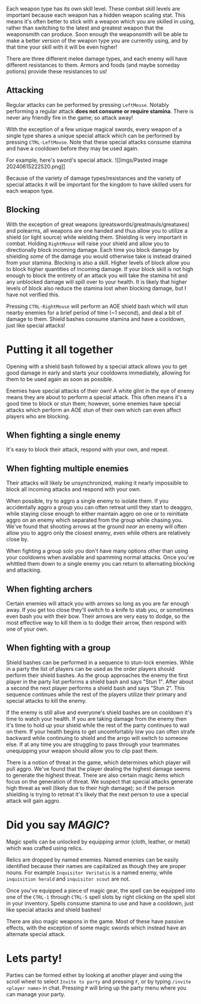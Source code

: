 Each weapon type has its own skill level. These combat skill levels are important because each weapon has a hidden weapon scaling stat. This means it's often better to stick with a weapon which you are skilled in using, rather than switching to the latest and greatest weapon that the weaponsmith can produce. Soon enough the weaponsmith will be able to make a better version of the weapon type you are currently using, and by that time your skill with it will be even higher!

There are three different melee damage types, and each enemy will have different resistances to them. Armors and foods (and maybe someday potions) provide these resistances to us!

## Attacking
Regular attacks can be performed by pressing `LeftMouse`. Notably performing a regular attack **does not consume or require stamina**. There is never any friendly fire in the game; so attack away!

With the exception of a few unique magical swords, every weapon of a single type shares a unique special attack which can be performed by pressing `CTRL-LeftMouse`. Note that these special attacks consume stamina and have a cooldown before they may be used again.

For example, here's sword's special attack.
![[Imgs/Pasted image 20240615222520.png]]

Because of the variety of damage types/resistances and the variety of special attacks it will be important for the kingdom to have skilled users for each weapon type.
## Blocking
With the exception of great weapons (greatswords/greatmauls/greataxes) and polearms, all weapons are one handed and thus allow you to utilize a shield (or light source) while wielding them. Shielding is very important in combat. Holding `RightMouse` will raise your shield and allow you to directionally block incoming damage. Each time you block damage by shielding *some* of the damage you would otherwise take is instead drained from your stamina. Blocking is also a skill. Higher levels of block allow you to block higher quantities of incoming damage. If your block skill is not high enough to block the entirety of an attack you will take the stamina hit and any unblocked damage will spill over to your health. It is likely that higher levels of block also reduce the stamina lost when blocking damage, but I have not verified this.

Pressing `CTRL-RightMouse` will perform an AOE shield bash which will stun nearby enemies for a brief period of time (~1 second), and deal a bit of damage to them. Shield bashes consume stamina and have a cooldown, just like special attacks! 

# Putting it all together
Opening with a shield bash followed by a special attack allows you to get good damage in early and starts your cooldowns immediately, allowing for them to be used again as soon as possible.

Enemies have special attacks of their own! A white glint in the eye of enemy means they are about to perform a special attack. This often means it's a good time to block or stun them; however, some enemies have special attacks which perform an AOE stun of their own which can even affect players who are blocking.
## When fighting a single enemy
It's easy to block their attack, respond with your own, and repeat.
## When fighting multiple enemies
Their attacks will likely be unsynchronized, making it nearly impossible to block all incoming attacks and respond with your own. 

When possible, try to aggro a single enemy to isolate them. If you accidentally aggro a group you can often retreat until they start to deaggro, while staying close enough to either maintain aggro on one or to reinitiate aggro on an enemy which separated from the group while chasing you.
We've found that shooting arrows at the ground *near* an enemy will often allow you to aggro only the closest enemy, even while others are relatively close by. 

When fighting a group solo you don't have many options other than using your cooldowns when available and spamming normal attacks. Once you've whittled them down to a single enemy you can return to alternating blocking and attacking.
## When fighting archers
Certain enemies will attack you with arrows so long as you are far enough away. If you get too close they'll switch to a knife to stab you, or sometimes even bash you with their bow. 
Their arrows are very easy to dodge, so the most effective way to kill them is to dodge their arrow, then respond with one of your own.
## When fighting with a group
Shield bashes can be performed in a sequence to stun-lock enemies. While in a party the list of players can be used as the order players should perform their shield bashes. As the group approaches the enemy the first player in the party list performs a shield bash and says "Stun 1". After about a second the next player performs a shield bash and says "Stun 2". This sequence continues while the rest of the players utilize their primary and special attacks to kill the enemy.

If the enemy is still alive and everyone's shield bashes are on cooldown it's time to watch your health. If you are taking damage from the enemy then it's time to hold up your shield while the rest of the party continues to wail on them. If your health begins to get uncomfortably low you can often strafe backward while continuing to shield and the arrgo will switch to someone else. If at any time you are struggling to pass through your teammates unequipping your weapon should allow you to clip past them.

There is a notion of threat in the game, which determines which player will pull aggro. We've found that the player dealing the highest damage seems to generate the highest threat. There are also certain magic items which focus on the generation of threat. We suspect that special attacks generate high threat as well (likely due to their high damage); so if the person shielding is trying to retreat it's likely that the next person to use a special attack will gain aggro.


# Did you say ***MAGIC***?
Magic spells can be unlocked by equipping armor (cloth, leather, or metal) which was crafted using relics. 

Relics are dropped by named enemies. Named enemies can be easily identified because their names are capitalized as though they are proper nouns.
For example `Inquisitor Veritatis` is a named enemy, while `inquisition herald` and `inquisitor scout` are not.

Once you've equipped a piece of magic gear, the spell can be equipped into one of the `CTRL-1` through `CTRL-5` spell slots by right clicking on the spell slot in your inventory.
Spells consume stamina to use and have a cooldown, just like special attacks and shield bashes!

There are also magic weapons in the game. Most of these have passive effects, with the exception of some magic swords which instead have an alternate special attack. 


# Lets party!
Parties can be formed either by looking at another player and using the scroll wheel to select `Invite to party` and pressing `F`, or by typing `/invite <player name>` in chat. Pressing `P` will bring up the party menu where you can manage your party.